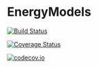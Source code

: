 # EnergyModels

[![Build Status](https://travis-ci.org/coroa/EnergyModels.jl.svg?branch=master)](https://travis-ci.org/coroa/EnergyModels.jl)

[![Coverage Status](https://coveralls.io/repos/coroa/EnergyModels.jl/badge.svg?branch=master&service=github)](https://coveralls.io/github/coroa/EnergyModels.jl?branch=master)

[![codecov.io](http://codecov.io/github/coroa/EnergyModels.jl/coverage.svg?branch=master)](http://codecov.io/github/coroa/EnergyModels.jl?branch=master)
